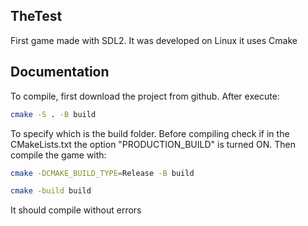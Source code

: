 ## TheTest
First game made with SDL2. It was developed on Linux it uses Cmake

## Documentation

To compile, first download the project from github. After execute:

```Bash
cmake -S . -B build
```
To specify which is the build folder. Before compiling check if in the CMakeLists.txt the option "PRODUCTION_BUILD" is turned ON. Then compile the game with:
```Bash
cmake -DCMAKE_BUILD_TYPE=Release -B build
```
```Bash
cmake -build build
```

It should compile without errors
